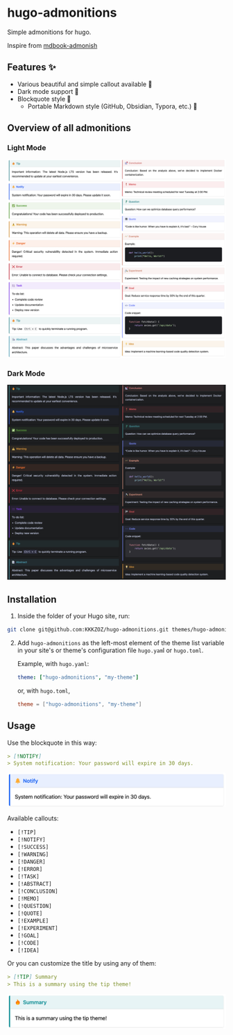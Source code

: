 # hugo-admonitions

Simple admonitions for hugo.

Inspire from [mdbook-admonish](https://tommilligan.github.io/mdbook-admonish/)


## Features ✨

- Various beautiful and simple callout available 🎨
- Dark mode support 🌙
- Blockquote style 💬
  - Portable Markdown style (GitHub, Obsidian, Typora, etc.) 📝


## Overview of all admonitions

### Light Mode

![light-callout](./light-callout.png)

### Dark Mode

![dark-callout](./dark-callout.png)

## Installation

1. Inside the folder of your Hugo site, run:

```bash
git clone git@github.com:KKKZOZ/hugo-admonitions.git themes/hugo-admonitions

```

2. Add `hugo-admonitions` as the left-most element of the theme list variable in your site's or theme's configuration file `hugo.yam`l or `hugo.toml`.

    Example, with `hugo.yaml`:

    ```yaml
    theme: ["hugo-admonitions", "my-theme"]
    ```

    or, with `hugo.toml`,

    ```toml
    theme = ["hugo-admonitions", "my-theme"]
    ```

## Usage

Use the blockquote in this way:

```markdown
> [!NOTIFY]
> System notification: Your password will expire in 30 days.
```

![usage-1](./usage-1.png)

Available callouts:

- `[!TIP]`
- `[!NOTIFY]`
- `[!SUCCESS]`
- `[!WARNING]`
- `[!DANGER]`
- `[!ERROR]`
- `[!TASK]`
- `[!ABSTRACT]`
- `[!CONCLUSION]`
- `[!MEMO]`
- `[!QUESTION]`
- `[!QUOTE]`
- `[!EXAMPLE]`
- `[!EXPERIMENT]`
- `[!GOAL]`
- `[!CODE]`
- `[!IDEA]`

Or you can customize the title by using any of them:

```markdown
> [!TIP] Summary
> This is a summary using the tip theme!
```

![usage-2](./usage-2.png)
